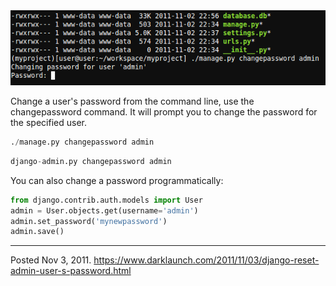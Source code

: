 <img alt="" src="/img/uploads/2011-11/django-change-admin-user-password.png" />

Change a user's password from the command line, use the changepassword command. It will prompt you to change the password for the specified user.

```py
./manage.py changepassword admin
```

```py
django-admin.py changepassword admin
```

You can also change a password programmatically:

```py
from django.contrib.auth.models import User
admin = User.objects.get(username='admin')
admin.set_password('mynewpassword')
admin.save()
```

---


Posted Nov 3, 2011.
https://www.darklaunch.com/2011/11/03/django-reset-admin-user-s-password.html